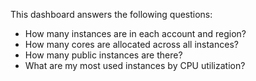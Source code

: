 This dashboard answers the following questions:

- How many instances are in each account and region?
- How many cores are allocated across all instances?
- How many public instances are there?
- What are my most used instances by CPU utilization?

